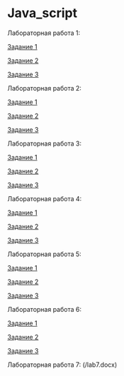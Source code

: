# Java_script

Лабораторная работа 1:

[Задание 1](/lab_1_1.js)

[Задание 2](/lab_1_2.js)

[Задание 3](/lab_1_3.js)

Лабораторная работа 2:

[Задание 1](/lab2_1.js)

[Задание 2](/lab2_2.js)

[Задание 3](/lab2_3.js)


Лабораторная работа 3:

[Задание 1](/lab_3_1.js)

[Задание 2](/lab_3_2.js)

[Задание 3](/lab_3_3.js)

Лабораторная работа 4:

[Задание 1](/lab4_1.js)

[Задание 2](/lab4_2.js)

[Задание 3](/lab4_3.js)

Лабораторная работа 5:

[Задание 1](/lab5_1.js)

[Задание 2](/lab5_2.js)

[Задание 3](/lab5_3/js)

Лабораторная работа 6:

[Задание 1](/lab6_1.js)

[Задание 2](/lab6_2.js)

[Задание 3](/lab6_3.js)

Лабораторная работа 7:
(/lab7.docx)
